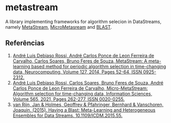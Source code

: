 # metastream
A library implementing frameworks for algorithm selecion in DataStreams, namely [MetaStream][mstream], [MicroMetasream][mmstream] and [BLAST][blast].


## Referências
1. [André Luis Debiaso Rossi, André Carlos Ponce de Leon Ferreira de Carvalho, Carlos Soares, Bruno Feres de Souza, MetaStream: A meta-learning based method for periodic algorithm selection in time-changing data, Neurocomputing, Volume 127, 2014, Pages 52-64, ISSN 0925-2312.][mstream]
1. [André Luis Debiaso Rossi, Carlos Soares, Bruno Feres de Souza, André Carlos Ponce de Leon Ferreira de Carvalho, Micro-MetaStream: Algorithm selection for time-changing data, Information Sciences, Volume 565, 2021, Pages 262-277, ISSN 0020-0255.][mmstream]
1. [van Rijn, Jan & Holmes, Geoffrey & Pfahringer, Bernhard & Vanschoren, Joaquin. (2015). Having a Blast: Meta-Learning and Heterogeneous Ensembles for Data Streams. 10.1109/ICDM.2015.55.][blast]


[mstream]: https://www.sciencedirect.com/science/article/pii/S0925231213007819
[mmstream]: https://www.sciencedirect.com/science/article/pii/S0020025521002322
[blast]: https://www.researchgate.net/publication/289252355_Having_a_Blast_Meta-Learning_and_Heterogeneous_Ensembles_for_Data_Streams
